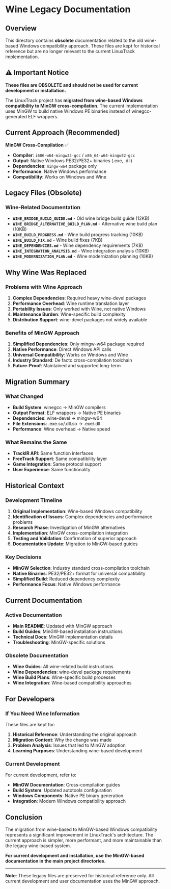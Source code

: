 # Wine Legacy Documentation

## Overview

This directory contains **obsolete** documentation related to the old wine-based Windows compatibility approach. These files are kept for historical reference but are no longer relevant to the current LinuxTrack implementation.

## ⚠️ Important Notice

**These files are OBSOLETE and should not be used for current development or installation.**

The LinuxTrack project has **migrated from wine-based Windows compatibility to MinGW cross-compilation**. The current implementation uses MinGW to build native Windows PE binaries instead of winegcc-generated ELF wrappers.

## Current Approach (Recommended)

**MinGW Cross-Compilation** ✅
- **Compiler**: `i686-w64-mingw32-gcc` / `x86_64-w64-mingw32-gcc`
- **Output**: Native Windows PE32/PE32+ binaries (.exe, .dll)
- **Dependencies**: `mingw-w64` package only
- **Performance**: Native Windows performance
- **Compatibility**: Works on Windows and Wine

## Legacy Files (Obsolete)

### Wine-Related Documentation
- **`WINE_BRIDGE_BUILD_GUIDE.md`** - Old wine bridge build guide (12KB)
- **`WINE_BRIDGE_ALTERNATIVE_BUILD_PLAN.md`** - Alternative wine build plan (10KB)
- **`WINE_BUILD_PROGRESS.md`** - Wine build progress tracking (10KB)
- **`WINE_BUILD_FIX.md`** - Wine build fixes (7KB)
- **`WINE_DEPENDENCIES.md`** - Wine dependency requirements (7KB)
- **`WINE_INTEGRATION_ANALYSIS.md`** - Wine integration analysis (10KB)
- **`WINE_MODERNIZATION_PLAN.md`** - Wine modernization planning (10KB)

## Why Wine Was Replaced

### Problems with Wine Approach
1. **Complex Dependencies**: Required heavy wine-devel packages
2. **Performance Overhead**: Wine runtime translation layer
3. **Portability Issues**: Only worked with Wine, not native Windows
4. **Maintenance Burden**: Wine-specific build complexity
5. **Distribution Support**: wine-devel packages not widely available

### Benefits of MinGW Approach
1. **Simplified Dependencies**: Only mingw-w64 package required
2. **Native Performance**: Direct Windows API calls
3. **Universal Compatibility**: Works on Windows and Wine
4. **Industry Standard**: De facto cross-compilation toolchain
5. **Future-Proof**: Maintained and supported long-term

## Migration Summary

### What Changed
- **Build System**: winegcc → MinGW compilers
- **Output Format**: ELF wrappers → Native PE binaries
- **Dependencies**: wine-devel → mingw-w64
- **File Extensions**: .exe.so/.dll.so → .exe/.dll
- **Performance**: Wine overhead → Native speed

### What Remains the Same
- **TrackIR API**: Same function interfaces
- **FreeTrack Support**: Same compatibility layer
- **Game Integration**: Same protocol support
- **User Experience**: Same functionality

## Historical Context

### Development Timeline
1. **Original Implementation**: Wine-based Windows compatibility
2. **Identification of Issues**: Complex dependencies and performance problems
3. **Research Phase**: Investigation of MinGW alternatives
4. **Implementation**: MinGW cross-compilation integration
5. **Testing and Validation**: Confirmation of superior approach
6. **Documentation Update**: Migration to MinGW-based guides

### Key Decisions
- **MinGW Selection**: Industry standard cross-compilation toolchain
- **Native Binaries**: PE32/PE32+ format for universal compatibility
- **Simplified Build**: Reduced dependency complexity
- **Performance Focus**: Native Windows performance

## Current Documentation

### Active Documentation
- **Main README**: Updated with MinGW approach
- **Build Guides**: MinGW-based installation instructions
- **Technical Docs**: MinGW implementation details
- **Troubleshooting**: MinGW-specific solutions

### Obsolete Documentation
- **Wine Guides**: All wine-related build instructions
- **Wine Dependencies**: wine-devel package requirements
- **Wine Build Plans**: Wine-specific build processes
- **Wine Integration**: Wine-based compatibility approaches

## For Developers

### If You Need Wine Information
These files are kept for:
1. **Historical Reference**: Understanding the original approach
2. **Migration Context**: Why the change was made
3. **Problem Analysis**: Issues that led to MinGW adoption
4. **Learning Purposes**: Understanding wine-based development

### Current Development
For current development, refer to:
- **MinGW Documentation**: Cross-compilation guides
- **Build System**: Updated autotools configuration
- **Windows Components**: Native PE binary generation
- **Integration**: Modern Windows compatibility approach

## Conclusion

The migration from wine-based to MinGW-based Windows compatibility represents a significant improvement in LinuxTrack's architecture. The current approach is simpler, more performant, and more maintainable than the legacy wine-based system.

**For current development and installation, use the MinGW-based documentation in the main project directories.**

---

**Note**: These legacy files are preserved for historical reference only. All current development and user documentation uses the MinGW approach. 